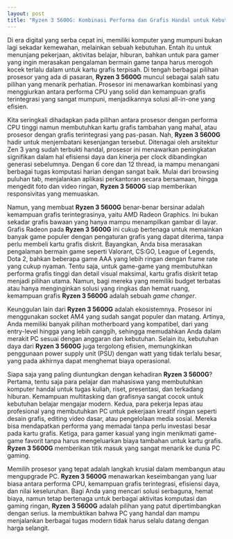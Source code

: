 ```yaml
---
layout: post
title: "Ryzen 3 5600G: Kombinasi Performa dan Grafis Handal untuk Kebutuhan Modern"
---
```


Di era digital yang serba cepat ini, memiliki komputer yang mumpuni bukan lagi sekadar kemewahan, melainkan sebuah kebutuhan. Entah itu untuk menunjang pekerjaan, aktivitas belajar, hiburan, bahkan untuk para gamer yang ingin merasakan pengalaman bermain game tanpa harus merogoh kocek terlalu dalam untuk kartu grafis terpisah. Di tengah berbagai pilihan prosesor yang ada di pasaran, **Ryzen 3 5600G** muncul sebagai salah satu pilihan yang menarik perhatian. Prosesor ini menawarkan kombinasi yang menggiurkan antara performa CPU yang solid dan kemampuan grafis terintegrasi yang sangat mumpuni, menjadikannya solusi all-in-one yang efisien.

Kita seringkali dihadapkan pada pilihan antara prosesor dengan performa CPU tinggi namun membutuhkan kartu grafis tambahan yang mahal, atau prosesor dengan grafis terintegrasi yang pas-pasan. Nah, **Ryzen 3 5600G** hadir untuk menjembatani kesenjangan tersebut. Ditenagai oleh arsitektur Zen 3 yang sudah terbukti handal, prosesor ini menawarkan peningkatan signifikan dalam hal efisiensi daya dan kinerja per clock dibandingkan generasi sebelumnya. Dengan 6 core dan 12 thread, ia mampu menangani berbagai tugas komputasi harian dengan sangat baik. Mulai dari browsing puluhan tab, menjalankan aplikasi perkantoran secara bersamaan, hingga mengedit foto dan video ringan, **Ryzen 3 5600G** siap memberikan responsivitas yang memuaskan.

Namun, yang membuat **Ryzen 3 5600G** benar-benar bersinar adalah kemampuan grafis terintegrasinya, yaitu AMD Radeon Graphics. Ini bukan sekadar grafis bawaan yang hanya mampu menampilkan gambar di layar. Grafis Radeon pada **Ryzen 3 5600G** ini cukup bertenaga untuk memainkan banyak game populer dengan pengaturan grafis yang dapat diterima, tanpa perlu membeli kartu grafis diskrit. Bayangkan, Anda bisa merasakan pengalaman bermain game seperti Valorant, CS:GO, League of Legends, Dota 2, bahkan beberapa game AAA yang lebih ringan dengan frame rate yang cukup nyaman. Tentu saja, untuk game-game yang membutuhkan performa grafis tinggi dan detail visual maksimal, kartu grafis diskrit tetap menjadi pilihan utama. Namun, bagi mereka yang memiliki budget terbatas atau hanya menginginkan solusi yang ringkas dan hemat ruang, kemampuan grafis **Ryzen 3 5600G** adalah sebuah *game changer*.

Keunggulan lain dari **Ryzen 3 5600G** adalah ekosistemnya. Prosesor ini menggunakan socket AM4 yang sudah sangat populer dan matang. Artinya, Anda memiliki banyak pilihan motherboard yang kompatibel, dari yang entry-level hingga yang lebih canggih, sehingga memudahkan Anda dalam merakit PC sesuai dengan anggaran dan kebutuhan. Selain itu, kebutuhan daya dari **Ryzen 3 5600G** juga tergolong efisien, memungkinkan penggunaan power supply unit (PSU) dengan watt yang tidak terlalu besar, yang pada akhirnya dapat menghemat biaya operasional.

Siapa saja yang paling diuntungkan dengan kehadiran **Ryzen 3 5600G**? Pertama, tentu saja para pelajar dan mahasiswa yang membutuhkan komputer handal untuk tugas kuliah, riset, presentasi, dan terkadang hiburan. Kemampuan multitasking dan grafisnya sangat cocok untuk kebutuhan belajar mengajar modern. Kedua, para pekerja lepas atau profesional yang membutuhkan PC untuk pekerjaan kreatif ringan seperti desain grafis, editing video dasar, atau pengelolaan media sosial. Mereka bisa mendapatkan performa yang memadai tanpa perlu investasi besar pada kartu grafis. Ketiga, para gamer kasual yang ingin menikmati game-game favorit tanpa harus mengeluarkan biaya tambahan untuk kartu grafis. **Ryzen 3 5600G** memberikan titik masuk yang sangat menarik ke dunia PC gaming.

Memilih prosesor yang tepat adalah langkah krusial dalam membangun atau mengupgrade PC. **Ryzen 3 5600G** menawarkan keseimbangan yang luar biasa antara performa CPU, kemampuan grafis terintegrasi, efisiensi daya, dan nilai keseluruhan. Bagi Anda yang mencari solusi serbaguna, hemat biaya, namun tetap bertenaga untuk berbagai aktivitas komputasi dan gaming ringan, **Ryzen 3 5600G** adalah pilihan yang patut dipertimbangkan dengan serius. Ia membuktikan bahwa PC yang handal dan mampu menjalankan berbagai tugas modern tidak harus selalu datang dengan harga selangit.
